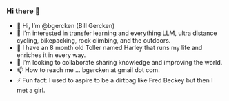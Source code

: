 ### Hi there 👋

- 👋 Hi, I’m @bgercken (Bill Gercken)
- 👀 I’m interested in transfer learning and everything LLM, ultra distance cycling, bikepacking, rock climbing, and the outdoors.
- 👀 I have an 8 month old Toller named Harley that runs my life and enriches it in every way.
- 💞️ I’m looking to collaborate sharing knowledge and improving the world.
- 📫 How to reach me ... bgercken at gmail dot com.
- ⚡ Fun fact: I used to aspire to be a dirtbag like Fred Beckey but then I met a girl.

<!---
billgercken/billgercken is a ✨ special ✨ repository because its `README.md` (this file) appears on your GitHub profile.
You can click the Preview link to take a look at your changes.
--->

